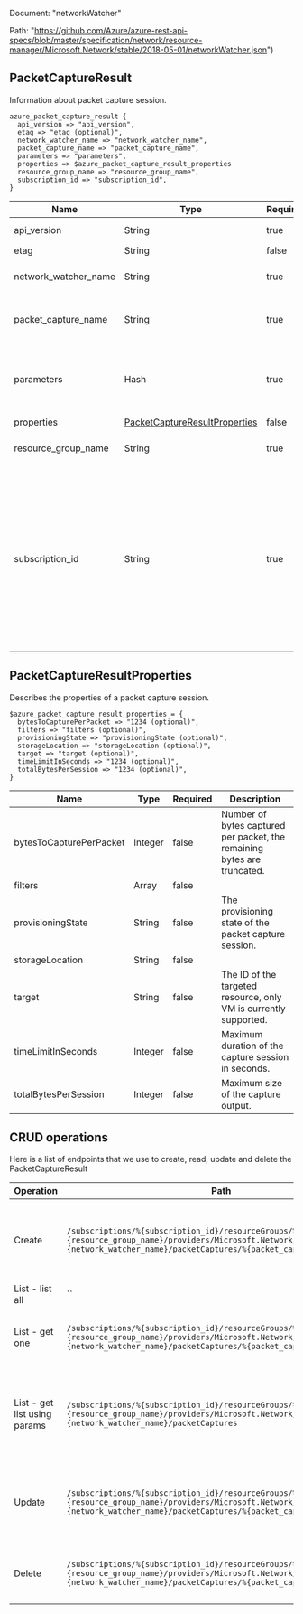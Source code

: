 Document: "networkWatcher"


Path: "https://github.com/Azure/azure-rest-api-specs/blob/master/specification/network/resource-manager/Microsoft.Network/stable/2018-05-01/networkWatcher.json")

## PacketCaptureResult

Information about packet capture session.

```puppet
azure_packet_capture_result {
  api_version => "api_version",
  etag => "etag (optional)",
  network_watcher_name => "network_watcher_name",
  packet_capture_name => "packet_capture_name",
  parameters => "parameters",
  properties => $azure_packet_capture_result_properties
  resource_group_name => "resource_group_name",
  subscription_id => "subscription_id",
}
```

| Name        | Type           | Required       | Description       |
| ------------- | ------------- | ------------- | ------------- |
|api_version | String | true | Client API version. |
|etag | String | false |  |
|network_watcher_name | String | true | The name of the network watcher. |
|packet_capture_name | String | true | The name of the packet capture session. |
|parameters | Hash | true | Parameters that define the create packet capture operation. |
|properties | [PacketCaptureResultProperties](#packetcaptureresultproperties) | false |  |
|resource_group_name | String | true | The name of the resource group. |
|subscription_id | String | true | The subscription credentials which uniquely identify the Microsoft Azure subscription. The subscription ID forms part of the URI for every service call. |
        
## PacketCaptureResultProperties

Describes the properties of a packet capture session.

```puppet
$azure_packet_capture_result_properties = {
  bytesToCapturePerPacket => "1234 (optional)",
  filters => "filters (optional)",
  provisioningState => "provisioningState (optional)",
  storageLocation => "storageLocation (optional)",
  target => "target (optional)",
  timeLimitInSeconds => "1234 (optional)",
  totalBytesPerSession => "1234 (optional)",
}
```

| Name        | Type           | Required       | Description       |
| ------------- | ------------- | ------------- | ------------- |
|bytesToCapturePerPacket | Integer | false | Number of bytes captured per packet, the remaining bytes are truncated. |
|filters | Array | false |  |
|provisioningState | String | false | The provisioning state of the packet capture session. |
|storageLocation | String | false |  |
|target | String | false | The ID of the targeted resource, only VM is currently supported. |
|timeLimitInSeconds | Integer | false | Maximum duration of the capture session in seconds. |
|totalBytesPerSession | Integer | false | Maximum size of the capture output. |



## CRUD operations

Here is a list of endpoints that we use to create, read, update and delete the PacketCaptureResult

| Operation | Path | Verb | Description | OperationID |
| ------------- | ------------- | ------------- | ------------- | ------------- |
|Create|`/subscriptions/%{subscription_id}/resourceGroups/%{resource_group_name}/providers/Microsoft.Network/networkWatchers/%{network_watcher_name}/packetCaptures/%{packet_capture_name}`|Put|Create and start a packet capture on the specified VM.|PacketCaptures_Create|
|List - list all|``||||
|List - get one|`/subscriptions/%{subscription_id}/resourceGroups/%{resource_group_name}/providers/Microsoft.Network/networkWatchers/%{network_watcher_name}/packetCaptures/%{packet_capture_name}`|Get|Gets a packet capture session by name.|PacketCaptures_Get|
|List - get list using params|`/subscriptions/%{subscription_id}/resourceGroups/%{resource_group_name}/providers/Microsoft.Network/networkWatchers/%{network_watcher_name}/packetCaptures`|Get|Lists all packet capture sessions within the specified resource group.|PacketCaptures_List|
|Update|`/subscriptions/%{subscription_id}/resourceGroups/%{resource_group_name}/providers/Microsoft.Network/networkWatchers/%{network_watcher_name}/packetCaptures/%{packet_capture_name}`|Put|Create and start a packet capture on the specified VM.|PacketCaptures_Create|
|Delete|`/subscriptions/%{subscription_id}/resourceGroups/%{resource_group_name}/providers/Microsoft.Network/networkWatchers/%{network_watcher_name}/packetCaptures/%{packet_capture_name}`|Delete|Deletes the specified packet capture session.|PacketCaptures_Delete|
